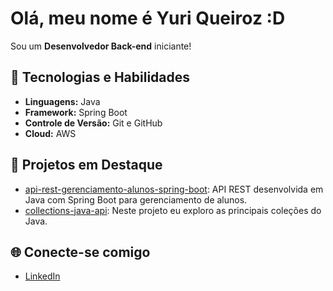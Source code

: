 # Olá, meu nome é Yuri Queiroz :D

Sou um **Desenvolvedor Back-end** iniciante!

## 🚀 Tecnologias e Habilidades
- **Linguagens:** Java
- **Framework:** Spring Boot
- **Controle de Versão:** Git e GitHub
- **Cloud:** AWS

## 🌟 Projetos em Destaque
- [api-rest-gerenciamento-alunos-spring-boot](https://github.com/yurimq64/api-rest-gerenciamento-alunos-spring-boot): API REST desenvolvida em Java com Spring Boot para gerenciamento de alunos.
- [collections-java-api](https://github.com/yurimq64/collections-java-api): Neste projeto eu exploro as principais coleções do Java.

## 🌐 Conecte-se comigo
- [LinkedIn](https://www.linkedin.com/in/yuri-queiroz-1aa334258)

